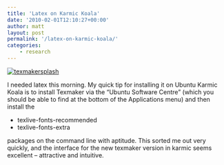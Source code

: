 ```yaml
---
title: 'Latex on Karmic Koala'
date: '2010-02-01T12:10:27+00:00'
author: matt
layout: post
permalink: '/latex-on-karmic-koala/'
categories:
    - research
---
```


[![](http://halfdecent.net/wp-content/uploads/2010/02/texmakersplash-300x138.png "texmakersplash")](http://www.xm1math.net/texmaker/)

I needed latex this morning. My quick tip for installing it on Ubuntu Karmic Koala is to install Texmaker via the “Ubuntu Software Centre” (which you should be able to find at the bottom of the Applications menu) and then install the

- texlive-fonts-recommended
- texlive-fonts-extra

packages on the command line with aptitude. This sorted me out very quickly, and the interface for the new texmaker version in karmic seems excellent – attractive and intuitive.

